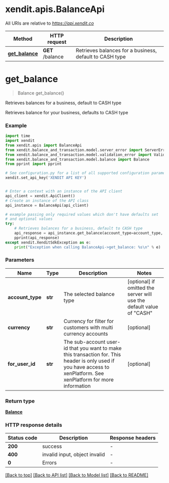 # xendit.apis.BalanceApi

All URIs are relative to *https://api.xendit.co*

Method | HTTP request | Description
------------- | ------------- | -------------
[**get_balance**](BalanceApi.md#get_balance) | **GET** /balance | Retrieves balances for a business, default to CASH type


# **get_balance**
> Balance get_balance()

Retrieves balances for a business, default to CASH type

Retrieves balance for your business, defaults to CASH type

### Example


```python
import time
import xendit
from xendit.apis import BalanceApi
from xendit.balance_and_transaction.model.server_error import ServerError
from xendit.balance_and_transaction.model.validation_error import ValidationError
from xendit.balance_and_transaction.model.balance import Balance
from pprint import pprint

# See configuration.py for a list of all supported configuration parameters.
xendit.set_api_key('XENDIT API KEY')


# Enter a context with an instance of the API client
api_client = xendit.ApiClient()
# Create an instance of the API class
api_instance = BalanceApi(api_client)

# example passing only required values which don't have defaults set
# and optional values
try:
    # Retrieves balances for a business, default to CASH type
    api_response = api_instance.get_balance(account_type=account_type, currency=currency, for_user_id=for_user_id)
    pprint(api_response)
except xendit.XenditSdkException as e:
    print("Exception when calling BalanceApi->get_balance: %s\n" % e)
```


### Parameters

Name | Type | Description  | Notes
------------- | ------------- | ------------- | -------------
 **account_type** | **str**| The selected balance type | [optional] if omitted the server will use the default value of "CASH"
 **currency** | **str**| Currency for filter for customers with multi currency accounts | [optional]
 **for_user_id** | **str**| The sub-account user-id that you want to make this transaction for. This header is only used if you have access to xenPlatform. See xenPlatform for more information | [optional]

### Return type

[**Balance**](Balance.md)


### HTTP response details

| Status code | Description | Response headers |
|-------------|-------------|------------------|
**200** | success |  -  |
**400** | invalid input, object invalid |  -  |
**0** | Errors |  -  |

[[Back to top]](#) [[Back to API list]](../README.md#documentation-for-api-endpoints) [[Back to Model list]](../README.md#documentation-for-models) [[Back to README]](../README.md)

